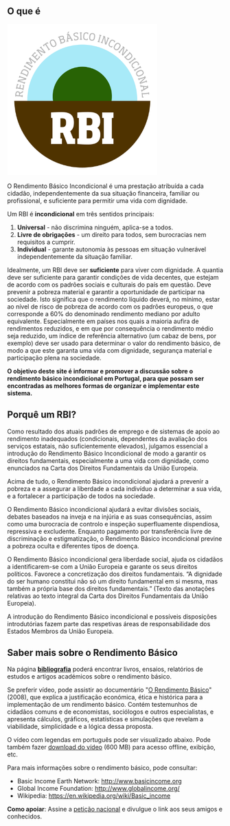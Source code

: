 ## O que é

<img src="assets/img/logo_RBI_COR_72dpi.png" alt="Logo RBI" width="350" />

O Rendimento Básico Incondicional é uma prestação atribuída a cada cidadão,
independentemente da sua situação financeira, familiar ou profissional,
e suficiente para permitir uma vida com dignidade. 

Um RBI é **incondicional** em três sentidos principais:

1. **Universal** - não discrimina ninguém, aplica-se a todos.
2. **Livre de obrigações** - um direito para todos, sem burocracias nem requisitos a cumprir.
3. **Individual** - garante autonomia às pessoas em situação vulnerável independentemente da situação familiar.

Idealmente, um RBI deve ser **suficiente** para viver com dignidade.
A quantia deve ser suficiente para garantir condições de vida decentes, que estejam de acordo com os padrões sociais e culturais do país em questão.
Deve prevenir a pobreza material e garantir a oportunidade de participar na sociedade.
Isto significa que o rendimento líquido deverá, no mínimo, estar ao nível de risco de pobreza de acordo com os padrões europeus,
o que corresponde a 60% do denominado rendimento mediano por adulto equivalente.
Especialmente em países nos quais a maioria aufira de rendimentos reduzidos, e em que por consequência o rendimento médio seja reduzido,
um índice de referência alternativo (um cabaz de bens, por exemplo) deve ser usado para determinar o valor do rendimento básico,
de modo a que este garanta uma vida com dignidade, segurança material e participação plena na sociedade.
 
**O objetivo deste site é informar e promover a discussão sobre o rendimento básico incondicional em Portugal,
para que possam ser encontradas as melhores formas de organizar e implementar este sistema.**

## Porquê um RBI?

Como resultado dos atuais padrões de emprego e de sistemas de apoio ao rendimento inadequados
(condicionais, dependentes da avaliação dos serviços estatais, não suficientemente elevados),
julgamos essencial a introdução do Rendimento Básico Incondicional de modo a garantir os direitos fundamentais, especialmente a uma vida com dignidade,
como enunciados na Carta dos Direitos Fundamentais da União Europeia.

Acima de tudo, o Rendimento Básico incondicional ajudará a prevenir a pobreza
e a assegurar a liberdade a cada indivíduo a determinar a sua vida,
e a fortalecer a participação de todos na sociedade.

O Rendimento Básico incondicional ajudará a evitar divisões sociais, debates baseados na inveja e na injúria e as suas consequências,
assim como uma burocracia de controlo e inspeção superfluamente dispendiosa, repressiva e excludente.
Enquanto pagamento por transferência livre de discriminação e estigmatização, o Rendimento Básico incondicional previne a pobreza oculta e diferentes tipos de doença.

O Rendimento Básico incondicional gera liberdade social, ajuda os cidadãos a identificarem-se com a União Europeia e garante os seus direitos políticos.
Favorece a concretização dos direitos fundamentais.
“A dignidade do ser humano constitui não só um direito fundamental em si mesma, mas também a própria base dos direitos fundamentais.”
(Texto das anotações relativas ao texto integral da Carta dos Direitos Fundamentais da União Europeia).

A introdução do Rendimento Básico incondicional e possíveis disposições introdutórias
fazem parte das respetivas áreas de responsabilidade dos Estados Membros da União Europeia.

## Saber mais sobre o Rendimento Básico

Na página **[bibliografia](pages/bibliografia)** poderá encontrar livros, ensaios, relatórios de estudos e artigos académicos sobre o rendimento básico.

Se preferir vídeo, pode assistir ao documentário "[O Rendimento Básico](http://www.youtube.com/watch?v=ExRs75isitw)" (2008),
que explica a justificação económica, ética e histórica para a implementação de um rendimento básico.
Contém testemunhos de cidadãos comuns e de economistas, sociólogos e outros especialistas,
e apresenta cálculos, gráficos, estatísticas e simulações que revelam a viabilidade, simplicidade e a lógica dessa proposta.

O vídeo com legendas em português pode ser visualizado abaixo.
Pode também fazer [download do vídeo](http://rendimentobasico.pt/grundeinkommen.zip) (600 MB)
para acesso offline, exibição, etc.



Para mais informações sobre o rendimento básico, pode consultar:

* Basic Income Earth Network: http://www.basicincome.org
* Global Income Foundation: http://www.globalincome.org/
* Wikipedia: https://en.wikipedia.org/wiki/Basic_income 

**Como apoiar**: Assine a [petição nacional](http://peticaopublica.com/pview.aspx?pi=PT71674)
e divulgue o link aos seus amigos e conhecidos.
